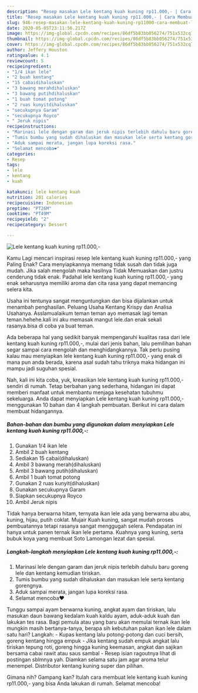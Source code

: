 ```yaml
---
description: "Resep masakan Lele kentang kuah kuning rp11.000,- | Cara Membuat Lele kentang kuah kuning rp11.000,- Yang Bikin Ngiler"
title: "Resep masakan Lele kentang kuah kuning rp11.000,- | Cara Membuat Lele kentang kuah kuning rp11.000,- Yang Bikin Ngiler"
slug: 946-resep-masakan-lele-kentang-kuah-kuning-rp11000-cara-membuat-lele-kentang-kuah-kuning-rp11000-yang-bikin-ngiler
date: 2020-05-05T23:11:56.217Z
image: https://img-global.cpcdn.com/recipes/86df5b83bb056274/751x532cq70/lele-kentang-kuah-kuning-rp11000-foto-resep-utama.jpg
thumbnail: https://img-global.cpcdn.com/recipes/86df5b83bb056274/751x532cq70/lele-kentang-kuah-kuning-rp11000-foto-resep-utama.jpg
cover: https://img-global.cpcdn.com/recipes/86df5b83bb056274/751x532cq70/lele-kentang-kuah-kuning-rp11000-foto-resep-utama.jpg
author: Jeffery Houston
ratingvalue: 4.1
reviewcount: 5
recipeingredient:
- "1/4 ikan lele"
- "2 buah kentang"
- "15 cabaidihaluskan"
- "3 bawang merahdihaluskan"
- "3 bawang putihdihaluskan"
- "1 buah tomat potong"
- "2 ruas kunyitdihaluskan"
- "secukupnya Garam"
- "secukupnya Royco"
- " Jeruk nipis"
recipeinstructions:
- "Marinasi lele dengan garam dan jeruk nipis terlebih dahulu baru goreng lele dan kentang kemudian tiriskan."
- "Tumis bumbu yang sudah dihaluskan dan masukan lele serta kentang gorengnya."
- "Aduk sampai merata, jangan lupa koreksi rasa."
- "Selamat mencoba❤️"
categories:
- Resep
tags:
- lele
- kentang
- kuah

katakunci: lele kentang kuah 
nutrition: 201 calories
recipecuisine: Indonesian
preptime: "PT26M"
cooktime: "PT49M"
recipeyield: "2"
recipecategory: Dessert

---
```



![Lele kentang kuah kuning rp11.000,-](https://img-global.cpcdn.com/recipes/86df5b83bb056274/751x532cq70/lele-kentang-kuah-kuning-rp11000-foto-resep-utama.jpg)

Kamu Lagi mencari inspirasi resep lele kentang kuah kuning rp11.000,- yang Paling Enak? Cara menyiapkannya memang tidak susah dan tidak juga mudah. Jika salah mengolah maka hasilnya Tidak Memuaskan dan justru cenderung tidak enak. Padahal lele kentang kuah kuning rp11.000,- yang enak seharusnya memiliki aroma dan cita rasa yang dapat memancing selera kita.

Usaha ini tentunya sangat menguntungkan dan bisa dijalankan untuk menambah penghasilan. Peluang Usaha Kentang Krispy dan Analisa Usahanya. Asslamualaikum teman teman ayo memasak lagi teman teman.hehehe.kali ini aku memasak mangut lele.dan enak sekali rasanya.bisa di coba ya buat teman.

Ada beberapa hal yang sedikit banyak mempengaruhi kualitas rasa dari lele kentang kuah kuning rp11.000,-, mulai dari jenis bahan, lalu pemilihan bahan segar sampai cara mengolah dan menghidangkannya. Tak perlu pusing kalau mau menyiapkan lele kentang kuah kuning rp11.000,- yang enak di mana pun anda berada, karena asal sudah tahu triknya maka hidangan ini mampu jadi suguhan spesial.


Nah, kali ini kita coba, yuk, kreasikan lele kentang kuah kuning rp11.000,- sendiri di rumah. Tetap berbahan yang sederhana, hidangan ini dapat memberi manfaat untuk membantu menjaga kesehatan tubuhmu sekeluarga. Anda dapat menyiapkan Lele kentang kuah kuning rp11.000,- menggunakan 10 bahan dan 4 langkah pembuatan. Berikut ini cara dalam membuat hidangannya.

<!--inarticleads1-->

##### Bahan-bahan dan bumbu yang digunakan dalam menyiapkan Lele kentang kuah kuning rp11.000,-:

1. Gunakan 1/4 ikan lele
1. Ambil 2 buah kentang
1. Sediakan 15 cabai(dihaluskan)
1. Ambil 3 bawang merah(dihaluskan)
1. Ambil 3 bawang putih(dihaluskan)
1. Ambil 1 buah tomat potong
1. Gunakan 2 ruas kunyit(dihaluskan)
1. Gunakan secukupnya Garam
1. Siapkan secukupnya Royco
1. Ambil  Jeruk nipis


Tidak hanya berwarna hitam, ternyata ikan lele ada yang berwarna abu abu, kuning, hijau, putih coklat. Mujair Kuah kuning, sangat mudah proses pembuatannya tetapi rasanya sangat menggugah selera. Pendapatan ini hanya untuk panen ternak ikan lele pertama. Kuahnya yang kuning, serta bubuk koya yang membuat Soto Lamongan lezat dan spesial. 

<!--inarticleads2-->

##### Langkah-langkah menyiapkan Lele kentang kuah kuning rp11.000,-:

1. Marinasi lele dengan garam dan jeruk nipis terlebih dahulu baru goreng lele dan kentang kemudian tiriskan.
1. Tumis bumbu yang sudah dihaluskan dan masukan lele serta kentang gorengnya.
1. Aduk sampai merata, jangan lupa koreksi rasa.
1. Selamat mencoba❤️


Tunggu sampai ayam berwarna kuning, angkat ayam dan tiriskan, lalu masukan daun bawang kedalam kuah kaldu ayam, aduk-aduk kuah dan lakukan tes rasa. Bagi pemula atau yang baru akan memulai ternak ikan lele mungkin masih bertanya-tanya, berapa sih kebutuhan pakan ikan lele dalam satu hari? Langkah: - Kupas kentang lalu potong-potong dan cuci bersih, goreng kentang hingga empuk - Jika kentang sudah empuk angkat lalu tiriskan tepung roti, goreng hingga kuning keemasan, angkat dan sajikan bersama cabai rawit atau saus sambal - Resep isian ragoutnya lihat di postingan sblmnya yah. Diamkan selama satu jam agar aroma telur menempel. Distributor kentang kuning super dan pilihan. 

Gimana nih? Gampang kan? Itulah cara membuat lele kentang kuah kuning rp11.000,- yang bisa Anda lakukan di rumah. Selamat mencoba!

